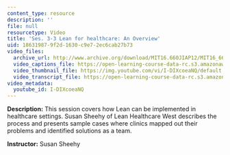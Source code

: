 ```yaml
---
content_type: resource
description: ''
file: null
resourcetype: Video
title: 'Ses. 3-3 Lean for healthcare: An Overview'
uid: 18631987-9f2d-1630-c9e7-2ec6cab27b73
video_files:
  archive_url: http://www.archive.org/download/MIT16.660JIAP12/MIT16_660JIAP12_ses3-3_300k.mp4
  video_captions_file: https://open-learning-course-data-rc.s3.amazonaws.com/16-660j-introduction-to-lean-six-sigma-methods-january-iap-2012/607138a64deb5f3394e08022afff5cf9_I-DIXcoeaNQ.vtt
  video_thumbnail_file: https://img.youtube.com/vi/I-DIXcoeaNQ/default.jpg
  video_transcript_file: https://open-learning-course-data-rc.s3.amazonaws.com/16-660j-introduction-to-lean-six-sigma-methods-january-iap-2012/ac85583588c93bbd66b517e50ad64a50_I-DIXcoeaNQ.pdf
video_metadata:
  youtube_id: I-DIXcoeaNQ
---
```


**Description:** This session covers how Lean can be implemented in healthcare settings. Susan Sheehy of Lean Healthcare West describes the process and presents sample cases where clinics mapped out their problems and identified solutions as a team.

**Instructor:** Susan Sheehy